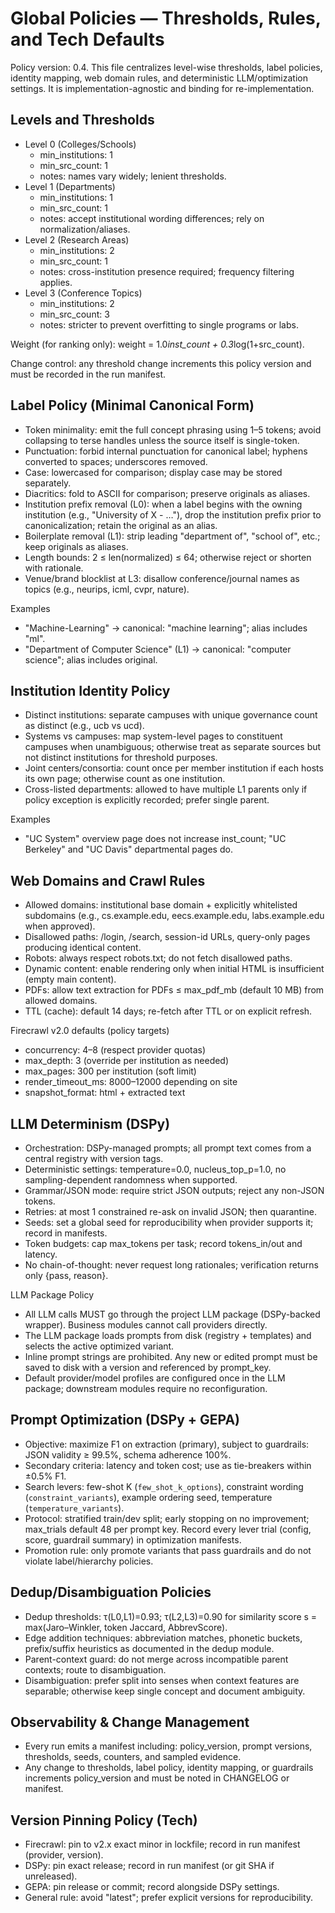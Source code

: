 # Global Policies — Thresholds, Rules, and Tech Defaults

Policy version: 0.4. This file centralizes level-wise thresholds, label policies, identity mapping, web domain rules, and deterministic LLM/optimization settings. It is implementation-agnostic and binding for re-implementation.

## Levels and Thresholds
- Level 0 (Colleges/Schools)
  - min_institutions: 1
  - min_src_count: 1
  - notes: names vary widely; lenient thresholds.
- Level 1 (Departments)
  - min_institutions: 1
  - min_src_count: 1
  - notes: accept institutional wording differences; rely on normalization/aliases.
- Level 2 (Research Areas)
  - min_institutions: 2
  - min_src_count: 1
  - notes: cross-institution presence required; frequency filtering applies.
- Level 3 (Conference Topics)
  - min_institutions: 2
  - min_src_count: 3
  - notes: stricter to prevent overfitting to single programs or labs.

Weight (for ranking only): weight = 1.0*inst_count + 0.3*log(1+src_count).

Change control: any threshold change increments this policy version and must be recorded in the run manifest.

## Label Policy (Minimal Canonical Form)
- Token minimality: emit the full concept phrasing using 1–5 tokens; avoid collapsing to terse handles unless the source itself is single-token.
- Punctuation: forbid internal punctuation for canonical label; hyphens converted to spaces; underscores removed.
- Case: lowercased for comparison; display case may be stored separately.
- Diacritics: fold to ASCII for comparison; preserve originals as aliases.
- Institution prefix removal (L0): when a label begins with the owning institution (e.g., "University of X - …"), drop the institution prefix prior to canonicalization; retain the original as an alias.
- Boilerplate removal (L1): strip leading "department of", "school of", etc.; keep originals as aliases.
- Length bounds: 2 ≤ len(normalized) ≤ 64; otherwise reject or shorten with rationale.
- Venue/brand blocklist at L3: disallow conference/journal names as topics (e.g., neurips, icml, cvpr, nature).

Examples
- "Machine-Learning" → canonical: "machine learning"; alias includes "ml".
- "Department of Computer Science" (L1) → canonical: "computer science"; alias includes original.

## Institution Identity Policy
- Distinct institutions: separate campuses with unique governance count as distinct (e.g., ucb vs ucd).
- Systems vs campuses: map system-level pages to constituent campuses when unambiguous; otherwise treat as separate sources but not distinct institutions for threshold purposes.
- Joint centers/consortia: count once per member institution if each hosts its own page; otherwise count as one institution.
- Cross-listed departments: allowed to have multiple L1 parents only if policy exception is explicitly recorded; prefer single parent.

Examples
- "UC System" overview page does not increase inst_count; "UC Berkeley" and "UC Davis" departmental pages do.

## Web Domains and Crawl Rules
- Allowed domains: institutional base domain + explicitly whitelisted subdomains (e.g., cs.example.edu, eecs.example.edu, labs.example.edu when approved).
- Disallowed paths: /login, /search, session-id URLs, query-only pages producing identical content.
- Robots: always respect robots.txt; do not fetch disallowed paths.
- Dynamic content: enable rendering only when initial HTML is insufficient (empty main content).
- PDFs: allow text extraction for PDFs ≤ max_pdf_mb (default 10 MB) from allowed domains.
- TTL (cache): default 14 days; re-fetch after TTL or on explicit refresh.

Firecrawl v2.0 defaults (policy targets)
- concurrency: 4–8 (respect provider quotas)
- max_depth: 3 (override per institution as needed)
- max_pages: 300 per institution (soft limit)
- render_timeout_ms: 8000–12000 depending on site
- snapshot_format: html + extracted text

## LLM Determinism (DSPy)
- Orchestration: DSPy-managed prompts; all prompt text comes from a central registry with version tags.
- Deterministic settings: temperature=0.0, nucleus_top_p=1.0, no sampling-dependent randomness when supported.
- Grammar/JSON mode: require strict JSON outputs; reject any non-JSON tokens.
- Retries: at most 1 constrained re-ask on invalid JSON; then quarantine.
- Seeds: set a global seed for reproducibility when provider supports it; record in manifests.
- Token budgets: cap max_tokens per task; record tokens_in/out and latency.
- No chain-of-thought: never request long rationales; verification returns only {pass, reason}.

LLM Package Policy
- All LLM calls MUST go through the project LLM package (DSPy-backed wrapper). Business modules cannot call providers directly.
- The LLM package loads prompts from disk (registry + templates) and selects the active optimized variant.
- Inline prompt strings are prohibited. Any new or edited prompt must be saved to disk with a version and referenced by prompt_key.
- Default provider/model profiles are configured once in the LLM package; downstream modules require no reconfiguration.

## Prompt Optimization (DSPy + GEPA)
- Objective: maximize F1 on extraction (primary), subject to guardrails: JSON validity ≥ 99.5%, schema adherence 100%.
- Secondary criteria: latency and token cost; use as tie-breakers within ±0.5% F1.
- Search levers: few-shot K (`few_shot_k_options`), constraint wording (`constraint_variants`), example ordering seed, temperature (`temperature_variants`).
- Protocol: stratified train/dev split; early stopping on no improvement; max_trials default 48 per prompt key. Record every lever trial (config, score, guardrail summary) in optimization manifests.
- Promotion rule: only promote variants that pass guardrails and do not violate label/hierarchy policies.

## Dedup/Disambiguation Policies
- Dedup thresholds: τ(L0,L1)=0.93; τ(L2,L3)=0.90 for similarity score s = max(Jaro–Winkler, token Jaccard, AbbrevScore).
- Edge addition techniques: abbreviation matches, phonetic buckets, prefix/suffix heuristics as documented in the dedup module.
- Parent-context guard: do not merge across incompatible parent contexts; route to disambiguation.
- Disambiguation: prefer split into senses when context features are separable; otherwise keep single concept and document ambiguity.

## Observability & Change Management
- Every run emits a manifest including: policy_version, prompt versions, thresholds, seeds, counters, and sampled evidence.
- Any change to thresholds, label policy, identity mapping, or guardrails increments policy_version and must be noted in CHANGELOG or manifest.

## Version Pinning Policy (Tech)
- Firecrawl: pin to v2.x exact minor in lockfile; record in run manifest (provider, version).
- DSPy: pin exact release; record in run manifest (or git SHA if unreleased).
- GEPA: pin release or commit; record alongside DSPy settings.
- General rule: avoid "latest"; prefer explicit versions for reproducibility.
